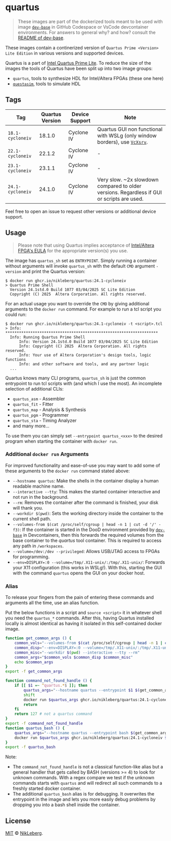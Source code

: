 # quartus
> These images are part of the dockerized tools meant to be used with image [`dev-base`](../dev-base/README.md) in GitHub Codespace or VsCode devcontainer environments.
> For answers to general why? and how? consult the [README of dev-base](../dev-base/README.md).

These images contain a continerized version of `Quartus Prime <Version> Lite Edition` in various versions and supported devices.

Quartus is a part of [Intel Quartus Prime Lite](https://www.intel.de/content/www/de/de/products/details/fpga/development-tools/quartus-prime/resource.html). To reduce the size of the images the tools of Quartus have been split up into two image groups:
 - `quartus`, tools to synthesize HDL for Intel/Altera FPGAs (these one here)
 - [`questasim`](../questasim/README.md), tools to simulate HDL

## Tags
| Tag | Quartus Version | Device Support | Note |
|---|---|---|---|
| `18.1-cycloneiv` | 18.1.0 | Cyclone IV | Quartus GUI non functional with WSLg (only window borders), use [`VcXsrv`](https://github.com/marchaesen/vcxsrv). |
| `22.1-cycloneiv` | 22.1.2 | Cyclone IV | - |
| `23.1-cycloneiv` | 23.1.1 | Cyclone IV | - |
| `24.1-cycloneiv` | 24.1.0 | Cyclone IV | Very slow. ~2x slowdown compared to older versions. Regardless if GUI or scripts are used. |

Feel free to open an issue to request other versions or additional device support.

## Usage
> Please note that using Quartus implies acceptance of [Intel/Altera FPGA's EULA](http://fpgasoftware.intel.com/eula/) for the appropriate version(s) you use.

The image has `quartus_sh` set as `ENTRYPOINT`. Simply running a container without arguments will invoke `quartus_sh` with the default `CMD` argument `-version` and print the Quartus version:
```
$ docker run ghcr.io/nikleberg/quartus:24.1-cycloneiv
> Quartus Prime Shell
  Version 24.1std.0 Build 1077 03/04/2025 SC Lite Edition
  Copyright (C) 2025  Altera Corporation. All rights reserved.
```

For an actual usage you want to override the `CMD` by giving additional arguments to the `docker run` command. For example to run a tcl script you could run:
```
$ docker run ghcr.io/nikleberg/quartus:24.1-cycloneiv -t <script>.tcl
> Info: *******************************************************************
  Info: Running Quartus Prime Shell
      Info: Version 24.1std.0 Build 1077 03/04/2025 SC Lite Edition
      Info: Copyright (C) 2025  Altera Corporation. All rights reserved.
      Info: Your use of Altera Corporation's design tools, logic functions
      Info: and other software and tools, and any partner logic
  ...
```

Quartus knows many CLI programs, `quartus_sh` is just the common entrypoint to run tcl scripts with (and which I use the most). An incomplete selection of additional CLIs:
 - `quartus_asm` - Assembler
 - `quartus_fit` - Fitter
 - `quartus_map` - Analysis & Synthesis
 - `quartus_pgm` - Programmer
 - `quartus_sta` - Timing Analyzer
 - and many more...

To use them you can simply set `--entrypoint quartus_<xxx>` to the desired program when starting the container with `docker run`.

### Additional `docker run` Arguments
For improved functionality and ease-of-use you may want to add some of these arguments to the `docker run` command stated above:
 - `--hostname quartus`: Make the shells in the container display a human readable machine name.
 - `--interactive --tty`: This makes the started container interactive and not run in the background.
 - `--rm`: Removes the container after the command is finished, your disk will thank you.
 - `--workdir $(pwd)`: Sets the working directory inside the container to the current shell path.
 - `--volumes-from $(cat /proc/self/cgroup | head -n 1 | cut -d '/' -f3)`: If the container is started in the DooD environment provided by [`dev-base`](../dev-base/README.md) in Devcontainers, then this forwards the required volumes from the base container to the _quartus_ tool container. This is required to access any path in `/workspaces`. 
 - `--volume=/dev:/dev --privileged`: Allows USB/JTAG access to FPGAs for programming.
 - `--env=DISPLAY=:0 --volume=/tmp/.X11-unix/:/tmp/.X11-unix/`: Forwards your X11 configuration (this works in WSLg!). With this, starting the GUI with the command `quartus` opens the GUI on your docker host.

### Alias
To release your fingers from the pain of entering these commands and arguments all the time, use an alias function.

Put the below functions in a script and `source <script>` it in whatever shell you need the `quartus_*` commands. After this, having Quartus installed locally is almost identical as having it isolated in this self-contained docker image.

```bash
function get_common_args () {
    common_vols="--volumes-from $(cat /proc/self/cgroup | head -n 1 | cut -d '/' -f3)"
    common_disp="--env=DISPLAY=:0 --volume=/tmp/.X11-unix/:/tmp/.X11-unix/"
    common_misc="--workdir $(pwd) --interactive --tty --rm"
    common_args="$common_vols $common_disp $common_misc"
    echo $common_args
}
export -f get_common_args

function command_not_found_handle () {
    if [[ $1 =~ ^quartus.*$ ]]; then
        quartus_args="--hostname quartus --entrypoint $1 $(get_common_args)"
        shift
        docker run $quartus_args ghcr.io/nikleberg/quartus:24.1-cycloneiv $*
        return
    fi
    return 127 # not a quartus command
}
export -f command_not_found_handle
function quartus_bash () {
    quartus_args="--hostname quartus --entrypoint bash $(get_common_args)"
    docker run $quartus_args ghcr.io/nikleberg/quartus:24.1-cycloneiv $*
}
export -f quartus_bash
```

Note:
 - The `command_not_found_handle` is not a classical function-like alias but a general handler that gets called by BASH (versions >= 4) to look for unknown commands. With a regex compare we test if the unknown commands starts with `quartus` and will redirect all such commands to a freshly started docker container.
 - The additional `quartus_bash` alias is for debugging. It overwrites the entrypoint in the image and lets you more easily debug problems by dropping you into a bash shell inside the container.

## License
[MIT](../LICENSE) © [NikLeberg](https://github.com/NikLeberg).
